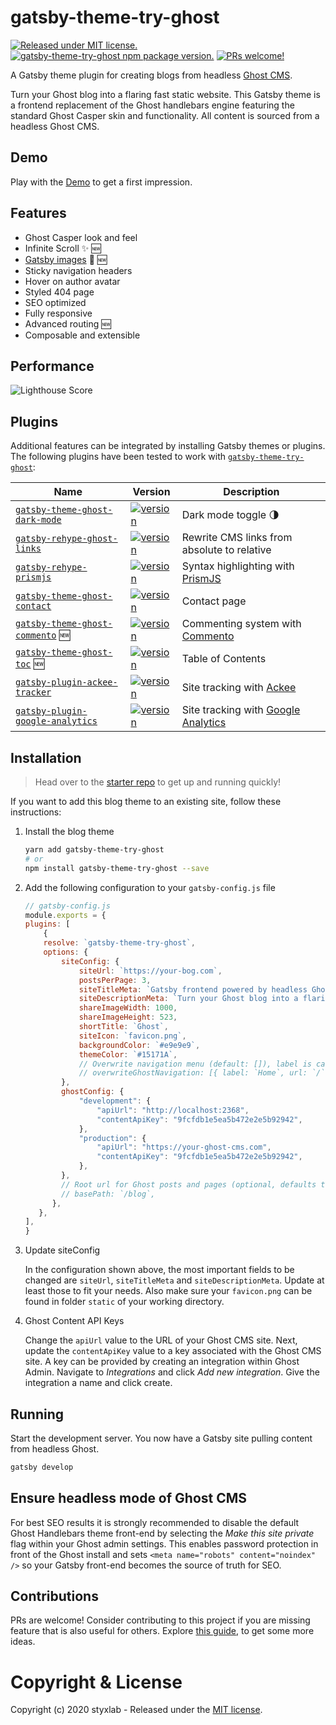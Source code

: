 # gatsby-theme-try-ghost
[![Released under MIT license.](https://badgen.net/github/license/micromatch/micromatch)](https://github.com/styxlab/gatsby-theme-try-ghost/blob/master/LICENSE)
[![gatsby-theme-try-ghost npm package version.](https://badgen.net/npm/v/gatsby-theme-try-ghost)](https://www.npmjs.org/package/gatsby-theme-try-ghost)
[![PRs welcome!](https://img.shields.io/badge/PRs-welcome-brightgreen.svg)]()
 
A Gatsby theme plugin for creating blogs from headless [Ghost CMS](https://ghost.org/changelog/jamstack/).

Turn your Ghost blog into a flaring fast static website. This Gatsby theme is a frontend replacement of the Ghost handlebars engine featuring the standard Ghost Casper skin and functionality. All content is sourced from a headless Ghost CMS.


## Demo

Play with the [Demo](https://styxlab.github.io) to get a first impression.


## Features

- Ghost Casper look and feel
- Infinite Scroll ✨ 🆕
- [Gatsby images](https://using-gatsby-image.gatsbyjs.org/) 🚀 🆕
- Sticky navigation headers
- Hover on author avatar
- Styled 404 page
- SEO optimized
- Fully responsive
- Advanced routing 🆕
- Composable and extensible

## Performance

![Lighthouse Score](https://static.gotsby.org/v1/assets/images/jamify-lighthouse.png)


## Plugins

Additional features can be integrated by installing Gatsby themes or plugins. The following plugins have been tested to work with [`gatsby-theme-try-ghost`](https://github.com/styxlab/gatsby-theme-try-ghost/tree/master/packages/gatsby-theme-try-ghost):

| Name | Version | Description |   
| ---- | ------- | ----------- |
| [`gatsby-theme-ghost-dark-mode`](https://github.com/styxlab/gatsby-theme-try-ghost/tree/master/packages/gatsby-theme-ghost-dark-mode) | [![version](https://badgen.net/npm/v/gatsby-theme-ghost-dark-mode)](https://www.npmjs.com/package/gatsby-theme-ghost-dark-mode) | Dark mode toggle 🌗 |
| [`gatsby-rehype-ghost-links`](https://github.com/styxlab/gatsby-theme-try-ghost/tree/master/packages/gatsby-rehype-ghost-links) | [![version](https://badgen.net/npm/v/gatsby-rehype-ghost-links)](https://www.npmjs.com/package/gatsby-rehype-ghost-links) | Rewrite CMS links from absolute to relative |
| [`gatsby-rehype-prismjs`](https://github.com/styxlab/gatsby-theme-try-ghost/tree/master/packages/gatsby-rehype-prismjs) | [![version](https://badgen.net/npm/v/gatsby-rehype-prismjs)](https://www.npmjs.com/package/gatsby-rehype-prismjs) | Syntax highlighting with [PrismJS](http://prismjs.com/) |
| [`gatsby-theme-ghost-contact`](https://github.com/styxlab/gatsby-theme-try-ghost/tree/master/packages/gatsby-theme-ghost-contact) | [![version](https://badgen.net/npm/v/gatsby-theme-ghost-contact)](https://www.npmjs.com/package/gatsby-theme-ghost-contact) | Contact page |
| [`gatsby-theme-ghost-commento`](https://github.com/styxlab/gatsby-theme-try-ghost/tree/master/packages/gatsby-theme-ghost-commento) 🆕 | [![version](https://badgen.net/npm/v/gatsby-theme-ghost-commento)](https://www.npmjs.com/package/gatsby-theme-ghost-commento) | Commenting system with [Commento](https://commento.io/) |
| [`gatsby-theme-ghost-toc`](https://github.com/styxlab/gatsby-theme-try-ghost/tree/master/packages/gatsby-theme-ghost-toc) 🆕 | [![version](https://badgen.net/npm/v/gatsby-theme-ghost-toc)](https://www.npmjs.com/package/gatsby-theme-ghost-toc) | Table of Contents |
| [`gatsby-plugin-ackee-tracker`](https://github.com/burnsy/gatsby-plugin-ackee-tracker) | [![version](https://badgen.net/npm/v/gatsby-plugin-ackee-tracker)](https://www.npmjs.com/package/gatsby-plugin-ackee-tracker) | Site tracking with [Ackee](https://github.com/electerious/Ackee) |
| [`gatsby-plugin-google-analytics`](https://github.com/gatsbyjs/gatsby/tree/master/packages/gatsby-plugin-google-analytics) | [![version](https://badgen.net/npm/v/gatsby-plugin-google-analytics)](https://www.npmjs.com/package/gatsby-plugin-google-analytics) | Site tracking with [Google Analytics](https://developers.google.com/analytics) |


## Installation

> Head over to the [starter repo](https://github.com/styxlab/gatsby-starter-try-ghost) to get up and running quickly! 


If you want to add this blog theme to an existing site, follow these instructions:

1. Install the blog theme

    ```bash
    yarn add gatsby-theme-try-ghost
    # or
    npm install gatsby-theme-try-ghost --save
    ```

2. Add the following configuration to your `gatsby-config.js` file

    ```js
    // gatsby-config.js
    module.exports = {
    plugins: [
        {
        resolve: `gatsby-theme-try-ghost`,
        options: {
            siteConfig: {
                siteUrl: `https://your-bog.com`,
                postsPerPage: 3,
                siteTitleMeta: `Gatsby frontend powered by headless Ghost CMS`,
                siteDescriptionMeta: `Turn your Ghost blog into a flaring fast static site with Gatsby`, 
                shareImageWidth: 1000,
                shareImageHeight: 523,
                shortTitle: `Ghost`,
                siteIcon: `favicon.png`,
                backgroundColor: `#e9e9e9`,
                themeColor: `#15171A`,
                // Overwrite navigation menu (default: []), label is case sensitive
                // overwriteGhostNavigation: [{ label: `Home`, url: `/` }],
            },
            ghostConfig: {
                "development": {
                    "apiUrl": "http://localhost:2368",
                    "contentApiKey": "9fcfdb1e5ea5b472e2e5b92942",
                },
                "production": {
                    "apiUrl": "https://your-ghost-cms.com",
                    "contentApiKey": "9fcfdb1e5ea5b472e2e5b92942",
                },
            },
            // Root url for Ghost posts and pages (optional, defaults to `/`)
            // basePath: `/blog`,
          },
       },
    ],  
    }
    ```

3. Update siteConfig

    In the configuration shown above, the most important fields to be changed are `siteUrl`, `siteTitleMeta` and `siteDescriptionMeta`. Update at least those to fit your needs. Also make sure your `favicon.png` can be found in folder `static` of your working directory.

4. Ghost Content API Keys

    Change the `apiUrl` value to the URL of your Ghost CMS site. Next, update the `contentApiKey` value to a key associated with the Ghost CMS site. A key can be provided by creating an integration within Ghost Admin. Navigate to *Integrations* and click *Add new integration*. Give the integration a name and click create.



## Running

Start the development server. You now have a Gatsby site pulling content from headless Ghost.

```bash
gatsby develop
```

## Ensure headless mode of Ghost CMS

For best SEO results it is strongly recommended to disable the default Ghost Handlebars theme front-end by selecting the *Make this site private* flag within your Ghost admin settings. This enables password protection in front of the Ghost install and sets `<meta name="robots" content="noindex" />` so your Gatsby front-end becomes the source of truth for SEO.


## Contributions

PRs are welcome! Consider contributing to this project if you are missing feature that is also useful for others. Explore [this guide](https://github.com/styxlab/gatsby-theme-try-ghost/tree/master/CONTRIBUTING.md), to get some more ideas.

# Copyright & License

Copyright (c) 2020 styxlab - Released under the [MIT license](LICENSE).

